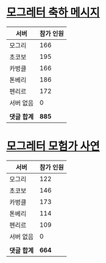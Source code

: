 # [모그레터 축하 메시지](./Event250701_v7_2_10th_moogleletter0.md)

|서버|참가 인원|
|-|-|
|모그리|166|
|초코보|195|
|카벙클|166|
|톤베리|186|
|펜리르|172|
|서버 없음|0|
|||
|**댓글 합계**|**885**|


# [모그레터 모험가 사연](./Event250701_v7_2_10th_moogleletter1.md)

|서버|참가 인원|
|-|-|
|모그리|122|
|초코보|146|
|카벙클|173|
|톤베리|114|
|펜리르|109|
|서버 없음|0|
|||
|**댓글 합계**|**664**|


